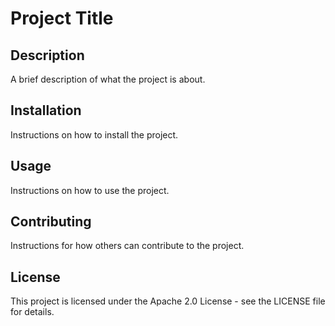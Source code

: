 # Project Title

## Description
A brief description of what the project is about.

## Installation
Instructions on how to install the project.

## Usage
Instructions on how to use the project.

## Contributing
Instructions for how others can contribute to the project.

## License
This project is licensed under the Apache 2.0 License - see the LICENSE file for details.
